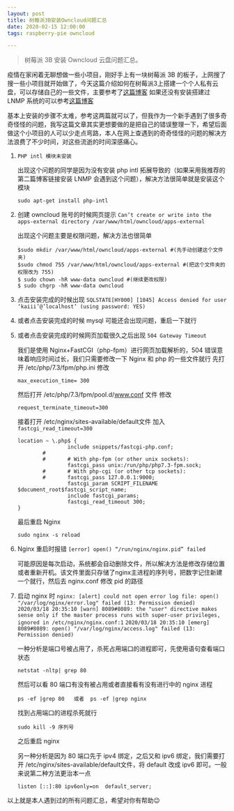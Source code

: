 ```yaml
---
layout: post
title: 树莓派3B安装Owncloud问题汇总
date: 2020-02-15 12:00:00
tags: raspberry-pie owncloud

---
```


> 树莓派 3B 安装 Owncloud 云盘问题汇总。

<!--more-->

疫情在家闲着无聊想做一些小项目，刚好手上有一块树莓派 3B 的板子，上网搜了搜一些小项目就开始做了，今天这篇介绍如何在树莓派3上搭建一个个人私有云盘，可以存储自己的一些文件，主要参考了[这篇博客]( https://www.lxx1.com/2515/comment-page-1#comment-59883) 如果还没有安装搭建过 LNMP 系统的可以参考[这篇博客]( http://www.lxx1.com/3696)

基本上安装的步骤不太难，参考这两篇就可以了，但我作为一个新手遇到了很多奇奇怪怪的问题，我写这篇文章其实更想要做的是把自己的错误整理一下，希望后面做这个小项目的人可以少走点弯路，本人在网上查遇到的奇奇怪怪的问题的解决方法浪费了不少时间，对这些流逝的时间深感痛心。

1. `PHP intl 模块未安装`

   出现这个问题的同学是因为没有安装 php intl 拓展导致的（如果采用我推荐的第二篇博客链接安装 LNMP 会遇到这个问题），解决方法很简单就是安装这个模块

   ```
   sudo apt-get install php-intl
   ```

2. 创建 owncloud 账号的时候网页提示 `Can’t create or write into the apps-external directory /var/www/html/owncloud/apps-external`

   出现这个问题主要是权限问题，解决方法也很简单

   ```
   $sudo mkdir /var/www/html/owncloud/apps-external #(先手动创建这个文件夹)
   $sudo chmod 755 /var/www/html/owncloud/apps-external #(把这个文件夹的权限改为 755)
   $ sudo chown -hR www-data owncloud #(继续更改权限)
   $ sudo chgrp -hR www-data owncloud
   ```

3. 点击安装完成的时候出现 `SQLSTATE[HY000] [1045] Access denied for user ‘kaiii’@’localhost’ (using password: YES)`

4. 或者点击安装完成的时候 mysql 可能还会出现问题，重启一下就行

5. 或者点击安装完成的时候网页加载很久之后出现 `504 Gateway Timeout`

   我们是使用 Nginx+FastCGI（php-fpm）进行网页加载解析的，504 错误意味着响应时间过长，我们只需要修改一下 Nginx 和 php 的一些文件就行 先打开 /etc/php/7.3/fpm/php.ini 修改

   ```
   max_execution_time= 300
   ```

   然后打开 /etc/php/7.3/fpm/pool.d/www.conf 文件 修改

   ```
   request_terminate_timeout=300
   ```

   接着打开 /etc/nginx/sites-available/default文件  加入 `fastcgi_read_timeout=300`

   ```
   location ~ \.php$ {
                   include snippets/fastcgi-php.conf;
           #
           #       # With php-fpm (or other unix sockets):
                   fastcgi_pass unix:/run/php/php7.3-fpm.sock;
           #       # With php-cgi (or other tcp sockets):          
           #       fastcgi_pass 127.0.0.1:9000;
                   fastcgi_param SCRIPT_FILENAME $document_root$fastcgi_script_name;
                   include fastcgi_params;
                   fastcgi_read_timeout 300;
   }
   ```

   最后重启 Nginx

   ```
   sudo nginx -s reload
   ```

6. Nginx 重启时报错  `[error] open() “/run/nginx/nginx.pid” failed`

   可能原因是每次启动，系统都会自动删除文件，所以解决方法是修改存储位置或者重新开机。该文件里面只存储了nginx主进程的序列号，把数字记住新建一个就行，然后去 nginx.conf 修改 pid 的路径

7. 启动 nginx 时 `nginx: [alert] could not open error log file: open() "/var/log/nginx/error.log" failed (13: Permission denied)`
   `2020/03/18 20:35:10 [warn] 8089#8089: the "user" directive makes sense only if the master process runs with super-user privileges, ignored in /etc/nginx/nginx.conf:1`
   `2020/03/18 20:35:10 [emerg] 8089#8089: open() "/var/log/nginx/access.log" failed (13: Permission denied)`

   一种分析是端口号被占用了，杀死占用端口的进程即可，先使用语句查看端口状态

   ```
   netstat -nltp| grep 80
   ```

   然后可以看 80 端口有没有被占用或者直接看有没有进行中的 nginx 进程

   ```
   ps -ef |grep 80   或者  ps -ef |grep nginx
   ```

   找到占用端口的进程杀死就行

   ```
   sudo kill -9 序列号
   ```

   之后重启 nginx

   另一种分析是因为 80 端口先于 ipv4 绑定，之后又和 ipv6 绑定，我们需要打开 /etc/nginx/sites-available/default文件，将 default 改成 ipv6 即可。一般来说第二种方法更治本一点

   ```
   listen [::]:80 ipv6only=on  default_server;
   ```

   

以上就是本人遇到过的所有问题汇总，希望对你有帮助😉

​        

​        







